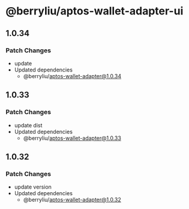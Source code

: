 # @berryliu/aptos-wallet-adapter-ui

## 1.0.34

### Patch Changes

- update
- Updated dependencies
  - @berryliu/aptos-wallet-adapter@1.0.34

## 1.0.33

### Patch Changes

- update dist
- Updated dependencies
  - @berryliu/aptos-wallet-adapter@1.0.33

## 1.0.32

### Patch Changes

- update version
- Updated dependencies
  - @berryliu/aptos-wallet-adapter@1.0.32
